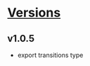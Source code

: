 # [Versions](https://github.com/Tracktor/design-system-tracktor/releases)

## v1.0.5
- export transitions type
